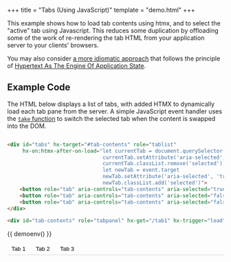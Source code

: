 +++
title = "Tabs (Using JavaScript)"
template = "demo.html"
+++

This example shows how to load tab contents using htmx, and to select the "active" tab using Javascript.  This reduces 
some duplication by offloading some of the work of re-rendering the tab HTML from your application server to your 
clients' browsers.

You may also consider [a more idiomatic approach](@/examples/tabs-hateoas.md) that follows the principle of [Hypertext As The Engine Of Application State](https://en.wikipedia.org/wiki/HATEOAS).

## Example Code

The HTML below displays a list of tabs, with added HTMX to dynamically load each tab pane from the server.  A simple 
JavaScript event handler uses the [`take` function](https://hyperscript.org/commands/take/) to switch the selected tab 
when the content is swapped into the DOM.

```html

<div id="tabs" hx-target="#tab-contents" role="tablist"
     hx-on:htmx-after-on-load="let currentTab = document.querySelector('[aria-selected=true]');
                               currentTab.setAttribute('aria-selected', 'false')
                               currentTab.classList.remove('selected')
                               let newTab = event.target
                               newTab.setAttribute('aria-selected', 'true')
                               newTab.classList.add('selected')">
    <button role="tab" aria-controls="tab-contents" aria-selected="true" hx-get="/tab1" class="selected">Tab 1</button>
    <button role="tab" aria-controls="tab-contents" aria-selected="false" hx-get="/tab2">Tab 2</button>
    <button role="tab" aria-controls="tab-contents" aria-selected="false" hx-get="/tab3">Tab 3</button>
</div>

<div id="tab-contents" role="tabpanel" hx-get="/tab1" hx-trigger="load"></div>
```

{{ demoenv() }}

<div id="tabs" hx-target="#tab-contents" role="tablist" 
     hx-on:htmx-after-on-load="console.log(event)
                               let currentTab = document.querySelector('[aria-selected=true]');
                                          currentTab.setAttribute('aria-selected', 'false')
                                          currentTab.classList.remove('selected')
                                          let newTab = event.target
                                          newTab.setAttribute('aria-selected', 'true')
                                          newTab.classList.add('selected')">
	<button role="tab" aria-controls="tab-contents" aria-selected="true" hx-get="/tab1" class="selected">Tab 1</button>
	<button role="tab" aria-controls="tab-contents" aria-selected="false" hx-get="/tab2">Tab 2</button>
	<button role="tab" aria-controls="tab-contents" aria-selected="false" hx-get="/tab3">Tab 3</button>
</div>

<div id="tab-contents" role="tabpanel" hx-get="/tab1" hx-trigger="load"></div>

<script src="https://unpkg.com/hyperscript.org"></script>
<script>
	onGet("/tab1", function() {
		return `
			<p>Commodo normcore truffaut VHS duis gluten-free keffiyeh iPhone taxidermy godard ramps anim pour-over.
			Pitchfork vegan mollit umami quinoa aute aliquip kinfolk eiusmod live-edge cardigan ipsum locavore.
			Polaroid duis occaecat narwhal small batch food truck.
			PBR&B venmo shaman small batch you probably haven't heard of them hot chicken readymade.
			Enim tousled cliche woke, typewriter single-origin coffee hella culpa.
			Art party readymade 90's, asymmetrical hell of fingerstache ipsum.</p>
		`});
	onGet("/tab2", function() {
		return `
			<p>Kitsch fanny pack yr, farm-to-table cardigan cillum commodo reprehenderit plaid dolore cronut meditation.
			Tattooed polaroid veniam, anim id cornhole hashtag sed forage.
			Microdosing pug kitsch enim, kombucha pour-over sed irony forage live-edge.
			Vexillologist eu nulla trust fund, street art blue bottle selvage raw denim.
			Dolore nulla do readymade, est subway tile affogato hammock 8-bit.
			Godard elit offal pariatur you probably haven't heard of them post-ironic.
			Prism street art cray salvia.</p>
		`
	});
	onGet("/tab3", function() {
		return `
			<p>Aute chia marfa echo park tote bag hammock mollit artisan listicle direct trade.
			Raw denim flexitarian eu godard etsy.
			Poke tbh la croix put a bird on it fixie polaroid aute cred air plant four loko gastropub swag non brunch.
			Iceland fanny pack tumeric magna activated charcoal bitters palo santo laboris quis consectetur cupidatat portland aliquip venmo.</p>
		`
	});

</script>

<style>

	#demo-canvas {
		display:none;
	}

	#tabs {
		border-bottom: solid 3px #eee;
	}

	#tabs > button {
		border: none;
		display: inline-block;
		padding: 5px 10px;
		cursor:pointer;
		background-color: transparent;
	}

	#tabs > button:hover {
		color: rgb(var(--accent-color));
	}

	#tabs > button.selected {
		background-color: rgba(var(--bg-color),0.05);
	}

	#tab-contents {
		padding:10px;
	}
</style>
